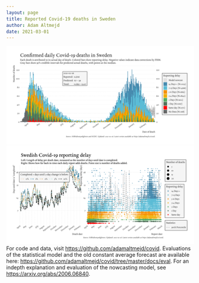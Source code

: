 ```yaml
---
layout: page
title: Reported Covid-19 deaths in Sweden
author: Adam Altmejd
date: 2021-03-01
---
```


![Graph of Swedish Covid-19 deaths with reporting delay.](deaths_lag_sweden_2021-03-01.png "Swedish Covid-19 deaths.")
![Graph of Swedish Covid-19 reporting delay in daily deaths.](lag_trend_sweden_2021-03-01.png "Trend in Swedish Covid-19 mortality reporting delay.")
For code and data, visit <https://github.com/adamaltmejd/covid>.
Evaluations of the statistical model and the old constant average forecast are available here: <https://github.com/adamaltmejd/covid/tree/master/docs/eval>.
For an indepth explanation and evaluation of the nowcasting model, see <https://arxiv.org/abs/2006.06840>.
